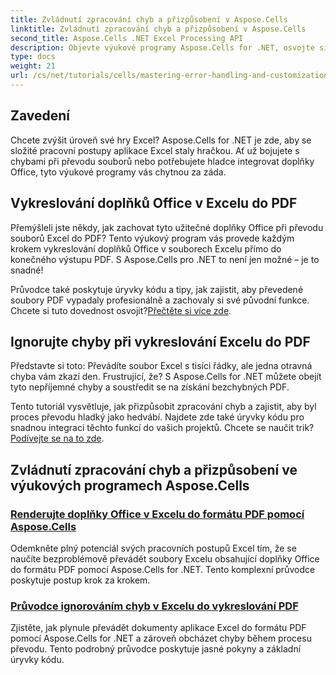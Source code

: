 ```yaml
---
title: Zvládnutí zpracování chyb a přizpůsobení v Aspose.Cells
linktitle: Zvládnutí zpracování chyb a přizpůsobení v Aspose.Cells
second_title: Aspose.Cells .NET Excel Processing API
description: Objevte výukové programy Aspose.Cells for .NET, osvojte si zpracování chyb, přizpůsobte pracovní postupy aplikace Excel a převádějte doplňky Office do formátu PDF pomocí bezproblémových průvodců.
type: docs
weight: 21
url: /cs/net/tutorials/cells/mastering-error-handling-and-customization/
---
```

## Zavedení

Chcete zvýšit úroveň své hry Excel? Aspose.Cells for .NET je zde, aby se složité pracovní postupy aplikace Excel staly hračkou. Ať už bojujete s chybami při převodu souborů nebo potřebujete hladce integrovat doplňky Office, tyto výukové programy vás chytnou za záda.  

## Vykreslování doplňků Office v Excelu do PDF  

Přemýšleli jste někdy, jak zachovat tyto užitečné doplňky Office při převodu souborů Excel do PDF? Tento výukový program vás provede každým krokem vykreslování doplňků Office v souborech Excelu přímo do konečného výstupu PDF. S Aspose.Cells pro .NET to není jen možné – je to snadné!  

 Průvodce také poskytuje úryvky kódu a tipy, jak zajistit, aby převedené soubory PDF vypadaly profesionálně a zachovaly si své původní funkce. Chcete si tuto dovednost osvojit?[Přečtěte si více zde](./render-office-add-ins-in-excel-to-pdf-format/).  

## Ignorujte chyby při vykreslování Excelu do PDF  

Představte si toto: Převádíte soubor Excel s tisíci řádky, ale jedna otravná chyba vám zkazí den. Frustrující, že? S Aspose.Cells for .NET můžete obejít tyto nepříjemné chyby a soustředit se na získání bezchybných PDF.  

 Tento tutoriál vysvětluje, jak přizpůsobit zpracování chyb a zajistit, aby byl proces převodu hladký jako hedvábí. Najdete zde také úryvky kódu pro snadnou integraci těchto funkcí do vašich projektů. Chcete se naučit trik?[Podívejte se na to zde](./guide-ignore-errors-in-excel/).  

## Zvládnutí zpracování chyb a přizpůsobení ve výukových programech Aspose.Cells
### [Renderujte doplňky Office v Excelu do formátu PDF pomocí Aspose.Cells](./render-office-add-ins-in-excel-to-pdf-format/)
Odemkněte plný potenciál svých pracovních postupů Excel tím, že se naučíte bezproblémově převádět soubory Excelu obsahující doplňky Office do formátu PDF pomocí Aspose.Cells for .NET. Tento komplexní průvodce poskytuje postup krok za krokem.
### [Průvodce ignorováním chyb v Excelu do vykreslování PDF](./guide-ignore-errors-in-excel/)
Zjistěte, jak plynule převádět dokumenty aplikace Excel do formátu PDF pomocí Aspose.Cells for .NET a zároveň obcházet chyby během procesu převodu. Tento podrobný průvodce poskytuje jasné pokyny a základní úryvky kódu.